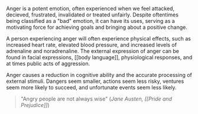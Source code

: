 Anger is a potent emotion, often experienced when we feel attacked, decieved, frustrated, invalidated or treated unfairly. Despite oftentimes being classified as a "bad" emotion, it can have its uses, serving as a motivating force for achieving goals and bringing about a positive change. 

A person experiencing anger will often experience physical effects, such as increased heart rate, elevated blood pressure, and increased levels of adrenaline and noradrenaline. The external expression of anger can be found in facial expressions, [[body language]], physiological responses, and at times public acts of aggression. 

Anger causes a reduction in cognitive ability and the accurate processing of external stimuli. Dangers seem smaller, actions seem less risky, ventures seem more likely to succeed, and unfortunate events seem less likely.

> "Angry people are not always wise"
> (*Jane Austen, [[Pride and Prejudice]]*)